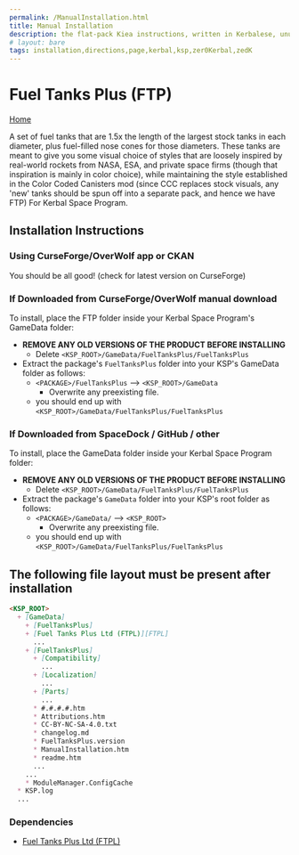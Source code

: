 ```yaml
---
permalink: /ManualInstallation.html
title: Manual Installation
description: the flat-pack Kiea instructions, written in Kerbalese, unusally present
# layout: bare
tags: installation,directions,page,kerbal,ksp,zer0Kerbal,zedK
---
```


<!-- ManualInstallation.md v1.1.8.1
Fuel Tanks Plus (FTP)
created: 01 Oct 2019
updated: 29 Jul 2022 -->

<!-- based upon work by Lisias -->

# Fuel Tanks Plus (FTP)

[Home](./index.md)

A set of fuel tanks that are 1.5x the length of the largest stock tanks in each diameter, plus fuel-filled nose cones for those diameters. These tanks are meant to give you some visual choice of styles that are loosely inspired by real-world rockets from NASA, ESA, and private space firms (though that inspiration is mainly in color choice), while maintaining the style established in the Color Coded Canisters mod (since CCC replaces stock visuals, any 'new' tanks should be spun off into a separate pack, and hence we have FTP) For Kerbal Space Program.

## Installation Instructions

### Using CurseForge/OverWolf app or CKAN

You should be all good! (check for latest version on CurseForge)

### If Downloaded from CurseForge/OverWolf manual download

To install, place the FTP folder inside your Kerbal Space Program's GameData folder:

* **REMOVE ANY OLD VERSIONS OF THE PRODUCT BEFORE INSTALLING**
  * Delete `<KSP_ROOT>/GameData/FuelTanksPlus/FuelTanksPlus`
* Extract the package's `FuelTanksPlus` folder into your KSP's GameData folder as follows:
  * `<PACKAGE>/FuelTanksPlus` --> `<KSP_ROOT>/GameData`
    * Overwrite any preexisting file.
  * you should end up with `<KSP_ROOT>/GameData/FuelTanksPlus/FuelTanksPlus`

### If Downloaded from SpaceDock / GitHub / other

To install, place the GameData folder inside your Kerbal Space Program folder:

* **REMOVE ANY OLD VERSIONS OF THE PRODUCT BEFORE INSTALLING**
  * Delete `<KSP_ROOT>/GameData/FuelTanksPlus/FuelTanksPlus`
* Extract the package's `GameData` folder into your KSP's root folder as follows:
  * `<PACKAGE>/GameData/` --> `<KSP_ROOT>`
    * Overwrite any preexisting file.
  * you should end up with `<KSP_ROOT>/GameData/FuelTanksPlus/FuelTanksPlus`

## The following file layout must be present after installation

```markdown
<KSP_ROOT>
  + [GameData]
    + [FuelTanksPlus]
	+ [Fuel Tanks Plus Ltd (FTPL)][FTPL]
	  ...
	+ [FuelTanksPlus]
	  + [Compatibility]
	    ...
	  + [Localization]
	    ...
	  + [Parts]
	    ...
	  * #.#.#.#.htm
	  * Attributions.htm
	  * CC-BY-NC-SA-4.0.txt
	  * changelog.md
	  * FuelTanksPlus.version
	  * ManualInstallation.htm
	  * readme.htm
	  ...
	...
    * ModuleManager.ConfigCache
  * KSP.log
  ...
```

### Dependencies

* [Fuel Tanks Plus Ltd (FTPL)][FTPL]

[FTPL]: https://forum.kerbalspaceprogram.com/threads/209628-*/ "FTP Ltd"
